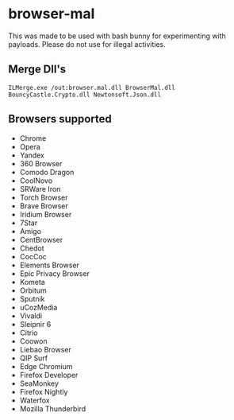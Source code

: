 # browser-mal
This was made to be used with bash bunny for experimenting with payloads.
Please do not use for illegal activities.

## Merge Dll's

```
ILMerge.exe /out:browser.mal.dll BrowserMal.dll BouncyCastle.Crypto.dll Newtonsoft.Json.dll 
```
## Browsers supported

- Chrome
- Opera
- Yandex
- 360 Browser
- Comodo Dragon
- CoolNovo
- SRWare Iron
- Torch Browser
- Brave Browser
- Iridium Browser
- 7Star
- Amigo
- CentBrowser
- Chedot
- CocCoc
- Elements Browser
- Epic Privacy Browser
- Kometa
- Orbitum
- Sputnik
- uCozMedia
- Vivaldi
- Sleipnir 6
- Citrio
- Coowon
- Liebao Browser
- QIP Surf
- Edge Chromium
- Firefox Developer
- SeaMonkey
- Firefox Nightly
- Waterfox
- Mozilla Thunderbird
